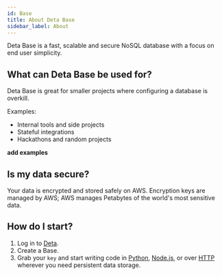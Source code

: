 ```yaml
---
id: Base
title: About Deta Base
sidebar_label: About
---
```

Deta Base is a fast, scalable and secure NoSQL database with a focus on end user simplicity.


## What can Deta Base be used for?

Deta Base is great for smaller projects where configuring a database is overkill. 

Examples:
- Internal tools and side projects
- Stateful integrations 
- Hackathons and random projects

**add examples**

## Is my data secure?

Your data is encrypted and stored safely on AWS. Encryption keys are managed by AWS; AWS manages Petabytes of the world's most sensitive data.

## How do I start?

1. Log in to [Deta](https://deta.sh).
2. Create a Base.
2. Grab your `key` and start writing code in [Python](lib), [Node.js](lib), or over [HTTP](HTTP) wherever you need persistent data storage.


